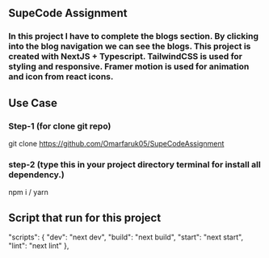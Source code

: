 ## SupeCode Assignment

### In this project I have to complete the blogs section. By clicking into the blog navigation we can see the blogs. This project is created with NextJS + Typescript. TailwindCSS is used for styling and responsive. Framer motion is used for animation and icon from react icons.

## Use Case

### Step-1 (for clone git repo)

git clone https://github.com/Omarfaruk05/SupeCodeAssignment

### step-2 (type this in your project directory terminal for install all dependency.)

npm i / yarn

## Script that run for this project

"scripts": {
"dev": "next dev",
"build": "next build",
"start": "next start",
"lint": "next lint"
},
